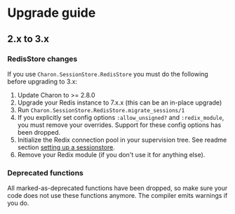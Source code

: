 # Upgrade guide

## 2.x to 3.x

### RedisStore changes

If you use `Charon.SessionStore.RedisStore` you must do the following before upgrading to 3.x:

1.  Update Charon to >= 2.8.0
1.  Upgrade your Redis instance to 7.x.x (this can be an in-place upgrade)
1.  Run `Charon.SessionStore.RedisStore.migrate_sessions/1`
1.  If you explicitly set config options `:allow_unsigned?` and `:redix_module`, you must remove your overrides. Support for these config options has been dropped.
1.  Initialize the Redix connection pool in your supervision tree. See readme section [setting up a sessionstore](./README.md#setting-up-a-session-store).
1.  Remove your Redix module (if you don't use it for anything else).

### Deprecated functions

All marked-as-deprecated functions have been dropped, so make sure your code does not use these functions anymore. The compiler emits warnings if you do.
